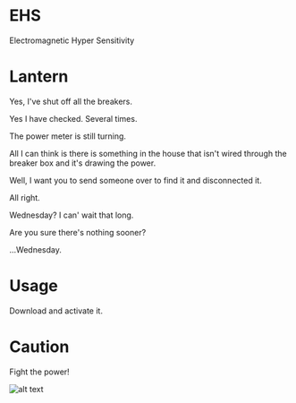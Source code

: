 # EHS

Electromagnetic Hyper Sensitivity

# Lantern

Yes, I've shut off all the breakers.

Yes I have checked. Several times.

The power meter is still turning.

All I can think is there is something in the house that isn't wired through the
   breaker box and it's drawing the power.

Well, I want you to send someone over to find it and disconnected it.

All right.

Wednesday? I can' wait that long.

Are you sure there's nothing sooner?

...Wednesday.

# Usage

Download and activate it.

# Caution

Fight the power!

![alt text](https://raw.githubusercontent.com/Shantti-Y/EHS/master/chucks_downfall.gif)
